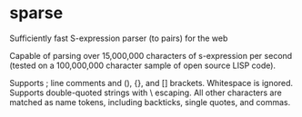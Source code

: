 # sparse
Sufficiently fast S-expression parser (to pairs) for the web

Capable of parsing over 15,000,000 characters of s-expression per second (tested on a 100,000,000 character sample of open source LISP code).

Supports ; line comments and (), {}, and [] brackets. Whitespace is ignored. Supports double-quoted strings with \ escaping. All other characters are matched as name tokens, including backticks, single quotes, and commas.
